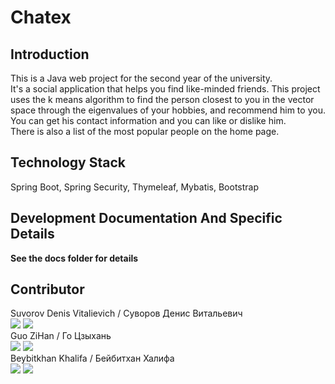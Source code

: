 # Chatex

## Introduction

This is a Java web project for the second year of the university.  
It's a social application that helps you find like-minded friends. This project uses the k means algorithm to find the person closest to you in the vector space through the eigenvalues of your hobbies, and recommend him to you. You can get his contact information and you can like or dislike him.  
There is also a list of the most popular people on the home page.  

## Technology Stack

Spring Boot, Spring Security, Thymeleaf, Mybatis, Bootstrap  

## Development Documentation And Specific Details

**See the docs folder for details**

## Contributor

Suvorov Denis Vitalievich / Суворов Денис Витальевич  
![](https://img.shields.io/badge/VK-denissvvv-green)
![](https://img.shields.io/badge/mail-erkobraxx%40gmail.com-blue)  
Guo ZiHan / Го Цзыхань  
![](https://img.shields.io/badge/VK-zjjhgzh-green)
![](https://img.shields.io/badge/mail-zjjhgzh%40gmail.com-blue)  
Beybitkhan Khalifa / Бейбитхан Халифа  
![](https://img.shields.io/badge/VK-domogifa-green)
![](https://img.shields.io/badge/mail-ifaa%40niuitmo.ru-blue)  
